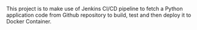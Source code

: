 This project is to make use of Jenkins CI/CD pipeline to fetch a Python application code from Github repository to build, test and then deploy it to Docker Container.
